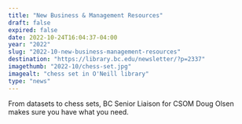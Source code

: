 ```yaml
---
title: "New Business & Management Resources"
draft: false
expired: false
date: 2022-10-24T16:04:37-04:00
year: "2022"
slug: "2022-10-new-business-management-resources"
destination: "https://library.bc.edu/newsletter/?p=2337"
imagethumb: "2022-10/chess-set.jpg"
imagealt: "chess set in O'Neill library"
type: "news"
---
```


From datasets to chess sets, BC Senior Liaison for CSOM Doug Olsen makes sure you have what you need.